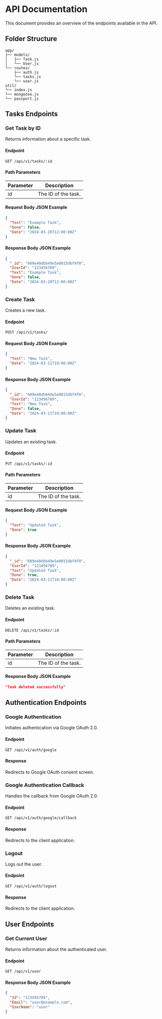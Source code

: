 # API Documentation

This document provides an overview of the endpoints available in the API.

## Folder Structure

```
app/
├── models/
│   ├── Task.js
│   └── User.js
└── routes/
    ├── auth.js
    └── tasks.js
    └── user.js
util/
└── index.js
└── mongoose.js
└── passport.js
```


## Tasks Endpoints

### Get Task by ID

Returns information about a specific task.

#### Endpoint

```http
GET /api/v1/tasks/:id
```

#### Path Parameters

| Parameter | Description            |
| --------- | ---------------------- |
| id        | The ID of the task.    |

#### Request Body JSON Example

```json
{
  "Text": "Example Task",
  "Done": false,
  "Date": "2024-03-20T12:00:00Z"
}
```

#### Response Body JSON Example

```json
{
  "_id": "609e40dbb49e5e0015dbf4f0",
  "UserId": "123456789",
  "Text": "Example Task",
  "Done": false,
  "Date": "2024-03-20T12:00:00Z"
}
```

### Create Task

Creates a new task.

#### Endpoint

```http
POST /api/v1/tasks/
```

#### Request Body JSON Example

```json
{
  "Text": "New Task",
  "Date": "2024-03-21T10:00:00Z"
}
```

#### Response Body JSON Example

```json
{
  "_id": "609e40dbb49e5e0015dbf4f0",
  "UserId": "123456789",
  "Text": "New Task",
  "Done": false,
  "Date": "2024-03-21T10:00:00Z"
}
```

### Update Task

Updates an existing task.

#### Endpoint

```http
PUT /api/v1/tasks/:id
```

#### Path Parameters

| Parameter | Description            |
| --------- | ---------------------- |
| id        | The ID of the task.    |

#### Request Body JSON Example

```json
{
  "Text": "Updated Task",
  "Done": true
}
```

#### Response Body JSON Example

```json
{
  "_id": "609e40dbb49e5e0015dbf4f0",
  "UserId": "123456789",
  "Text": "Updated Task",
  "Done": true,
  "Date": "2024-03-21T10:00:00Z"
}
```

### Delete Task

Deletes an existing task.

#### Endpoint

```http
DELETE /api/v1/tasks/:id
```

#### Path Parameters

| Parameter | Description            |
| --------- | ---------------------- |
| id        | The ID of the task.    |

#### Response Body JSON Example

```json
"Task deleted successfully"
```

## Authentication Endpoints

### Google Authentication

Initiates authentication via Google OAuth 2.0.

#### Endpoint

```http
GET /api/v1/auth/google
```

#### Response

Redirects to Google OAuth consent screen.

### Google Authentication Callback

Handles the callback from Google OAuth 2.0.

#### Endpoint

```http
GET /api/v1/auth/google/callback
```

#### Response

Redirects to the client application.

### Logout

Logs out the user.

#### Endpoint

```http
GET /api/v1/auth/logout
```

#### Response

Redirects to the client application.

## User Endpoints

### Get Current User

Returns information about the authenticated user.

#### Endpoint

```http
GET /api/v1/user
```

#### Response Body JSON Example

```json
{
  "Id": "123456789",
  "Email": "user@example.com",
  "UserName": "user"
}
```
